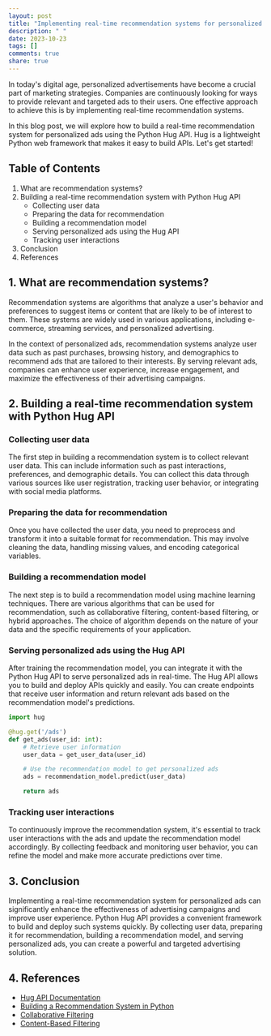 ```yaml
---
layout: post
title: "Implementing real-time recommendation systems for personalized ads with Python Hug API"
description: " "
date: 2023-10-23
tags: []
comments: true
share: true
---
```


In today's digital age, personalized advertisements have become a crucial part of marketing strategies. Companies are continuously looking for ways to provide relevant and targeted ads to their users. One effective approach to achieve this is by implementing real-time recommendation systems.

In this blog post, we will explore how to build a real-time recommendation system for personalized ads using the Python Hug API. Hug is a lightweight Python web framework that makes it easy to build APIs. Let's get started!

## Table of Contents
1. What are recommendation systems?
2. Building a real-time recommendation system with Python Hug API
   - Collecting user data
   - Preparing the data for recommendation
   - Building a recommendation model
   - Serving personalized ads using the Hug API
   - Tracking user interactions
3. Conclusion
4. References

## 1. What are recommendation systems?

Recommendation systems are algorithms that analyze a user's behavior and preferences to suggest items or content that are likely to be of interest to them. These systems are widely used in various applications, including e-commerce, streaming services, and personalized advertising.

In the context of personalized ads, recommendation systems analyze user data such as past purchases, browsing history, and demographics to recommend ads that are tailored to their interests. By serving relevant ads, companies can enhance user experience, increase engagement, and maximize the effectiveness of their advertising campaigns.

## 2. Building a real-time recommendation system with Python Hug API

### Collecting user data

The first step in building a recommendation system is to collect relevant user data. This can include information such as past interactions, preferences, and demographic details. You can collect this data through various sources like user registration, tracking user behavior, or integrating with social media platforms.

### Preparing the data for recommendation

Once you have collected the user data, you need to preprocess and transform it into a suitable format for recommendation. This may involve cleaning the data, handling missing values, and encoding categorical variables.

### Building a recommendation model

The next step is to build a recommendation model using machine learning techniques. There are various algorithms that can be used for recommendation, such as collaborative filtering, content-based filtering, or hybrid approaches. The choice of algorithm depends on the nature of your data and the specific requirements of your application.

### Serving personalized ads using the Hug API

After training the recommendation model, you can integrate it with the Python Hug API to serve personalized ads in real-time. The Hug API allows you to build and deploy APIs quickly and easily. You can create endpoints that receive user information and return relevant ads based on the recommendation model's predictions.

```python
import hug

@hug.get('/ads')
def get_ads(user_id: int):
    # Retrieve user information
    user_data = get_user_data(user_id)

    # Use the recommendation model to get personalized ads
    ads = recommendation_model.predict(user_data)

    return ads
```

### Tracking user interactions

To continuously improve the recommendation system, it's essential to track user interactions with the ads and update the recommendation model accordingly. By collecting feedback and monitoring user behavior, you can refine the model and make more accurate predictions over time.

## 3. Conclusion

Implementing a real-time recommendation system for personalized ads can significantly enhance the effectiveness of advertising campaigns and improve user experience. Python Hug API provides a convenient framework to build and deploy such systems quickly. By collecting user data, preparing it for recommendation, building a recommendation model, and serving personalized ads, you can create a powerful and targeted advertising solution.

## 4. References

- [Hug API Documentation](https://www.hug.rest/)
- [Building a Recommendation System in Python](https://towardsdatascience.com/building-a-recommendation-system-in-python-608f1d67829d)
- [Collaborative Filtering](https://en.wikipedia.org/wiki/Collaborative_filtering)
- [Content-Based Filtering](https://en.wikipedia.org/wiki/Content-based_filtering)